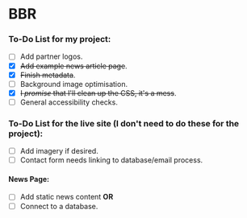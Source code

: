 # BBR

### To-Do List __for my project__:
- [ ] Add partner logos.
- [x] ~~Add example news article page~~.
- [x] ~~Finish metadata~~.
- [ ] Background image optimisation.
- [x] ~~I _promise_ that I'll clean up the CSS, it's a mess~~.
- [ ] General accessibility checks.

### To-Do List __for the live site__ (I don't need to do these for the project):
- [ ] Add imagery if desired.
- [ ] Contact form needs linking to database/email process.
#### News Page:
- [ ] Add static news content __OR__
- [ ] Connect to a database.
